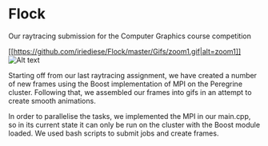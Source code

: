 # Flock
Our raytracing submission for the Computer Graphics course competition

[[https://github.com/iriediese/Flock/master/Gifs/zoom1.gif|alt=zoom1]]
![Alt text](Gifs/zoom1.gif?raw=true "zoom1")

Starting off from our last raytracing assignment, we have created a number of new frames using the Boost implementation of MPI on the Peregrine cluster. Following that, we assembled our frames into gifs in an attempt to create smooth animations.

In order to parallelise the tasks, we implemented the MPI in our main.cpp, so in its current state it can only be run on the cluster with the Boost module loaded. We used bash scripts to submit jobs and create frames.
